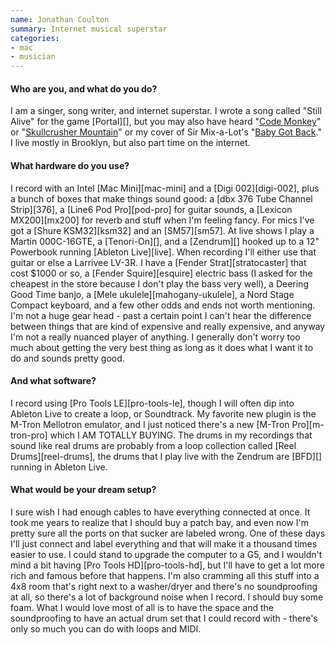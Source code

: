 ```yaml
---
name: Jonathan Coulton
summary: Internet musical superstar
categories:
- mac
- musician
---
```


#### Who are you, and what do you do?

I am a singer, song writer, and internet superstar. I wrote a song called "Still Alive" for the game [Portal][], but you may also have heard "[Code Monkey](http://www.jonathancoulton.com/songdetails/Code%20Monkey "Information on the song 'Code Monkey'.'")" or "[Skullcrusher Mountain](http://www.jonathancoulton.com/songdetails/Skullcrusher%20Mountain "Information on the song 'Skullcrusher Mountain'.")" or my cover of Sir Mix-a-Lot's "[Baby Got Back](http://www.jonathancoulton.com/songdetails/Baby%20Got%20Back "Information on the song 'Baby Got Back'.")." I live mostly in Brooklyn, but also part time on the internet.

#### What hardware do you use?

I record with an Intel [Mac Mini][mac-mini] and a [Digi 002][digi-002], plus a bunch of boxes that make things sound good: a [dbx 376 Tube Channel Strip][376], a [Line6 Pod Pro][pod-pro] for guitar sounds, a [Lexicon MX200][mx200] for reverb and stuff when I'm feeling fancy. For mics I've got a [Shure KSM32][ksm32] and an [SM57][sm57]. At live shows I play a Martin 000C-16GTE, a [Tenori-On][], and a [Zendrum][] hooked up to a 12" Powerbook running [Ableton Live][live]. When recording I'll either use that guitar or else a Larrivee LV-3R. I have a [Fender Strat][stratocaster] that cost $1000 or so, a [Fender Squire][esquire] electric bass (I asked for the cheapest in the store because I don't play the bass very well), a Deering Good Time banjo, a [Mele ukulele][mahogany-ukulele], a Nord Stage Compact keyboard, and a few other odds and ends not worth mentioning. I'm not a huge gear head - past a certain point I can't hear the difference between things that are kind of expensive and really expensive, and anyway I'm not a really nuanced player of anything. I generally don't worry too much about getting the very best thing as long as it does what I want it to do and sounds pretty good.

#### And what software?

I record using [Pro Tools LE][pro-tools-le], though I will often dip into Ableton Live to create a loop, or Soundtrack. My favorite new plugin is the M-Tron Mellotron emulator, and I just noticed there's a new [M-Tron Pro][m-tron-pro] which I AM TOTALLY BUYING. The drums in my recordings that sound like real drums are probably from a loop collection called [Reel Drums][reel-drums], the drums that I play live with the Zendrum are [BFD][] running in Ableton Live.

#### What would be your dream setup?

I sure wish I had enough cables to have everything connected at once. It took me years to realize that I should buy a patch bay, and even now I'm pretty sure all the ports on that sucker are labeled wrong. One of these days I'll just connect and label everything and that will make it a thousand times easier to use. I could stand to upgrade the computer to a G5, and I wouldn't mind a bit having [Pro Tools HD][pro-tools-hd], but I'll have to get a lot more rich and famous before that happens. I'm also cramming all this stuff into a 4x8 room that's right next to a washer/dryer and there's no soundproofing at all, so there's a lot of background noise when I record. I should buy some foam. What I would love most of all is to have the space and the soundproofing to have an actual drum set that I could record with - there's only so much you can do with loops and MIDI.